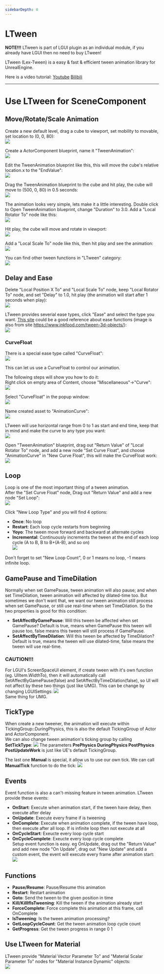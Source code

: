 ```yaml
---
sidebarDepth: 4
---
```


# LTween

**NOTE!!!** LTween is part of LGUI plugin as an individual module, if you already have LGUI then no need to buy LTween!

LTween (Lex-Tween) is a easy & fast & efficient tween animation library for UnrealEngine.  

Here is a video tutorial: [Youtube](https://youtu.be/m0-aYP8zRSw?si=Nlnroc-a3TEiZiqT) [Bilibili](https://www.bilibili.com/video/BV1Ey4y1Q7tM/?share_source=copy_web&vd_source=b22254760c9a0522c8caea62e5327c1d)

---

# Use LTween for SceneComponent

## Move/Rotate/Scale Animation
Create a new default level, drag a cube to viewport, set mobility to movable, set location to (0, 0, 80):  
![](./step1.png)

Create a ActorComponent blueprint, name it "TweenAnimation":  
![](./step2.png)

Edit the TweenAnimation blueprint like this, this will move the cube's relative location.x to the "EndValue":  
![](./step3.png)

Drag the TweenAnimation blueprint to the cube and hit play, the cube will move to (500, 0, 80) in 0.5 seconds:  
![](./step4.png)

The animation looks very simple, lets make it a little interesting. Double click to Open TweenAnimation blueprint, change "Duration" to 3.0. Add a "Local Rotator To" node like this:  
![](./step5.png)

Hit play, the cube will move and rotate in viewport:  
![](./step6.png)

Add a "Local Scale To" node like this, then hit play and see the animation:  
![](./step7.png)

You can find other tween functions in "LTween" category:  
![](./step7.1.png)

## Delay and Ease
Delete "Local Position X To" and "Local Scale To" node, keep "Local Rotator To" node, and set "Delay" to 1.0, hit play (the animation will start after 1 seconds when play):  
![](./step8.png)

LTween provides severial ease types, click "Ease" and select the type you want. [This site](https://www.inkfood.com/tween-3d-objects/) could be a good reference about ease functions (image is also from site https://www.inkfood.com/tween-3d-objects/):  
![](https://www.inkfood.com/wordprez/wp-content/uploads/easingFunctions.png)

  
### CurveFloat
There is a special ease type called "CurveFloat":  
![](./step9.png)

This can let us use a CurveFloat to control our animation.  

The following steps will show you how to do it:  
Right click on empty area of Content, choose "Miscellaneous"->"Curve":  
![](./step10.png)

Select "CurveFloat" in the popup window:  
![](./step11.png)

Name created asset to "AnimationCurve":  
![](./step12.png)

LTween will use horizontal range from 0 to 1 as start and end time, keep that in mind and make the curve to any type you want:  
![](./step13.png)

Open "TweenAnimation" blueprint, drag out "Return Value" of "Local Rotator To" node, and add a new node "Set Curve Float", and choose "AnimationCurve" in "New Curve Float", this will make the CurveFloat work:  
![](./step14.png)

## Loop
Loop is one of the most important thing of a tween animation.  
After the "Set Curve Float" node, Drag out "Return Value" and add a new node "Set Loop":  
![](./step15.png)

Click "New Loop Type" and you will find 4 options:  
- **Once**: No loop  
- **Restart**: Each loop cycle restarts from beginning  
- **Yoyo**: The tween move forward and backward at alternate cycles  
- **Incremental**: Continuously increments the tween at the end of each loop cycle (A to B, B to B+(A-B), and so on)  
![](./step16.png)

Don't forget to set "New Loop Count", 0 or 1 means no loop, -1 means infinite loop.  

## GamePause and TimeDilation
Normally when set GamePause, tween animation will also pause; and when set TimeDilation, tween animation will affected by dilated-time too. But sometimes we don't want that, we want our tween animation still process when set GamePause, or still use real-time when set TimeDilation. So the two properties is good for this condition:  
- **SetAffectByGamePause**: Will this tween be affected when set GamePause? Default is true, means when GamePause this tween will pause too, false means this tween will still process if GamePause.  
- **SetAffectByTimeDilation**: Will this tween be affected by TimeDilation? Default is true, means the tween will use dilated-time, false means the tween will use real-time.  

### CAUTION!!!
For LGUI's ScreenSpaceUI element, if create tween with it's own function (eg. UIItem.WidthTo), then it will automatically call SetAffectByGamePause(false) and SetAffectByTimeDilation(false), so UI will not affect by these two things (just like UMG). This can be change by changing LGUISettings:
![](./LGUISettingsForGamePauseAndTimeDilation.png)  
Same thing for UMG.  

## TickType
When create a new tweener, the animation will execute within TickingGroup::DuringPhysics, this is also the default TickingGroup of Actor and ActorComponent.  
We can also change tween animation's ticking group by calling **SetTickType**:
![](./SetTickType.png)
The parameters **PrePhysics DuringPhysics PostPhysics PostUpdateWork** is just like UE's default TickingGroup.  

The last one **Manual** is special, it allow us to use our own tick. We can call **ManualTick** function to do the tick:
![](./ManualTick.png)

## Events
Event function is also a can't-missing feature in tween animation.
LTween provide these events:  
- **OnStart**: Execute when animation start, if the tween have delay, then execute after delay  
- **OnUpdate**: Execute every frame if is tweening  
- **OnComplete**: Execute when animation complete, if the tween have loop, then execute after all loop. If is infinite loop then not execute at all
- **OnCycleStart**: Exeucte every loop cycle start  
- **OnCycleComplete**: Exeucte every loop cycle complete  
Setup event function is easy. eg OnUpdate, drag out the "Return Value" and add new node "On Update", drag out "New Update" and add a custom event, the event will execute every frame after animation start:  
![](./step17.png)


## Functions
- **Pause/Resume**: Pause/Resume this animation  
- **Restart**: Restart animation  
- **Goto**: Send the tween to the given position in time  
- **Kill/KillIfIsTweening**: Kill the tween if the animation already start  
- **ForceComplete**: Force complete this animation at this frame, call OnComplete  
- **IsTweening**: Is the tween animation processing?
- **GetLoopCycleCount**: Get the tween animation loop cycle count
- **GetProgress**: Get the tween progress in range 0 1

## Use LTween for Material

LTween provide "Material Vector Parameter To" and "Material Scalar Parameter To" nodes for "Material Instance Dynamic" objects:  
![](./step18.png)
